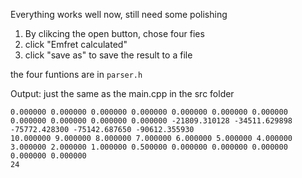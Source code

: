 Everything works well now, still need some polishing

1. By clikcing the open button, chose four fies
2. click "Emfret calculated"
3. click "save as" to save the result to a file

the four funtions are in ```parser.h```

Output:
just the same as the main.cpp in the src folder
```
0.000000 0.000000 0.000000 0.000000 0.000000 0.000000 0.000000 0.000000 0.000000 0.000000 0.000000 -21809.310128 -34511.629898 -75772.428300 -75142.687650 -90612.355930 
10.000000 9.000000 8.000000 7.000000 6.000000 5.000000 4.000000 3.000000 2.000000 1.000000 0.500000 0.000000 0.000000 0.000000 0.000000 0.000000 
24

```